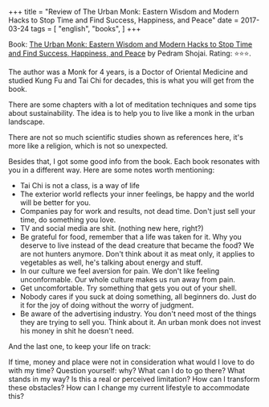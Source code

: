 +++
title = "Review of The Urban Monk: Eastern Wisdom and Modern Hacks to Stop Time and Find Success, Happiness, and Peace"
date = 2017-03-24
tags = [
    "english",
    "books",
]
+++

Book: [The Urban Monk: Eastern Wisdom and Modern Hacks to Stop Time and Find Success, Happiness, and Peace](https://www.goodreads.com/book/show/25664522) by Pedram Shojai. Rating: ⭐️⭐️⭐️.

The author was a Monk for 4 years, is a Doctor of Oriental Medicine and studied Kung Fu and Tai Chi for decades, this is what you will get from the book.

There are some chapters with a lot of meditation techniques and some tips about sustainability. The idea is to help you to live like a monk in the urban landscape.

There are not so much scientific studies shown as references here, it's more like a religion, which is not so unexpected.

Besides that, I got some good info from the book. Each book resonates with you in a different way.
Here are some notes worth mentioning:

* Tai Chi is not a class, is a way of life
* The exterior world reflects your inner feelings, be happy and the world will be better for you.
* Companies pay for work and results, not dead time. Don't just sell your time, do something you love.
* TV and social media are shit. (nothing new here, right?)
* Be grateful for food, remember that a life was taken for it. Why you deserve to live instead of the dead creature that became the food? We are not hunters anymore. Don't think about it as meat only, it applies to vegetables as well, he's talking about energy and stuff.
* In our culture we feel aversion for pain. We don't like feeling unconformable. Our whole culture makes us run away from pain.
* Get uncomfortable. Try something that gets you out of your shell.
* Nobody cares if you suck at doing something, all beginners do. Just do it for the joy of doing without the worry of judgment.
* Be aware of the advertising industry. You don't need most of the things they are trying to sell you. Think about it. An urban monk does not invest his money in shit he doesn't need.

And the last one, to keep your life on track:

If time, money and place were not in consideration what would I love to do with my time?
Question yourself: why? What can I do to go there? What stands in my way? Is this a real or perceived limitation? How can I transform these obstacles? How can I change my current lifestyle to accommodate this?

